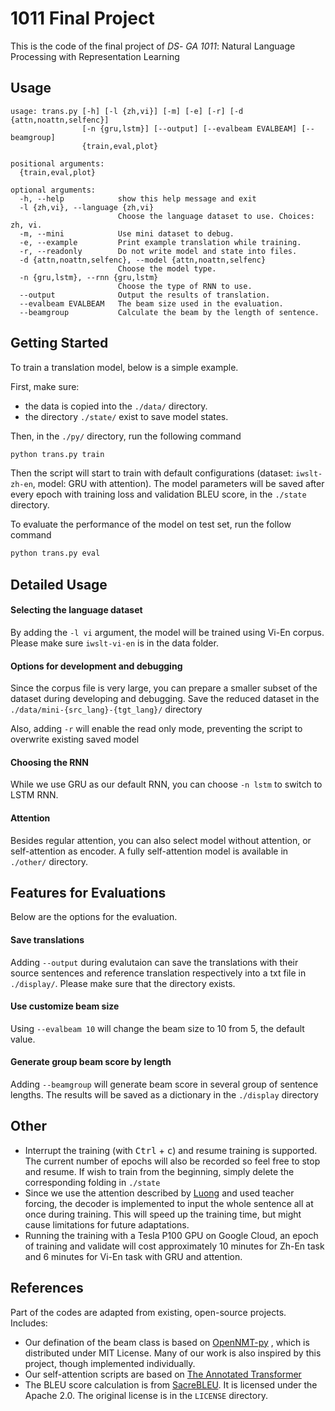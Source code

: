 # 1011 Final Project

This is the code of the final project of *DS*- *GA 1011*: Natural Language Processing with Representation Learning

## Usage

```
usage: trans.py [-h] [-l {zh,vi}] [-m] [-e] [-r] [-d {attn,noattn,selfenc}]
                [-n {gru,lstm}] [--output] [--evalbeam EVALBEAM] [--beamgroup]
                {train,eval,plot}

positional arguments:
  {train,eval,plot}

optional arguments:
  -h, --help            show this help message and exit
  -l {zh,vi}, --language {zh,vi}
                        Choose the language dataset to use. Choices: zh, vi.
  -m, --mini            Use mini dataset to debug.
  -e, --example         Print example translation while training.
  -r, --readonly        Do not write model and state into files.
  -d {attn,noattn,selfenc}, --model {attn,noattn,selfenc}
                        Choose the model type.
  -n {gru,lstm}, --rnn {gru,lstm}
                        Choose the type of RNN to use.
  --output              Output the results of translation.
  --evalbeam EVALBEAM   The beam size used in the evaluation.
  --beamgroup           Calculate the beam by the length of sentence.
```

## Getting Started

To train a translation model, below is a simple example.

First, make sure:

-  the data is copied into the `./data/` directory.
- the directory `./state/` exist to save model states.

Then, in the `./py/` directory, run the following command

```bash
python trans.py train
```

Then the script will start to train with default configurations (dataset: `iwslt-zh-en`, model: GRU with attention). The model parameters will be saved after every epoch with training loss and validation BLEU score, in the `./state` directory.

To evaluate the performance of the model on test set, run the follow command

```bash
python trans.py eval
```

## Detailed Usage

#### Selecting the language dataset

By adding the `-l vi` argument, the model will be trained using Vi-En corpus. Please make sure `iwslt-vi-en` is in the data folder.

#### Options for development and debugging

Since the corpus file is very large, you can prepare a smaller subset of the dataset during developing and debugging. Save the reduced dataset in the `./data/mini-{src_lang}-{tgt_lang}/` directory

Also, adding `-r` will enable the read only mode, preventing the script to overwrite existing saved model

#### Choosing the RNN

While we use GRU as our default RNN, you can choose `-n lstm` to switch to LSTM RNN.

#### Attention

Besides regular attention, you can also select model without attention, or self-attention as encoder. A fully self-attention model is available in `./other/` directory.

## Features for Evaluations

Below are the options for the evaluation. 

#### Save translations

Adding `--output` during evalutaion can save the translations with their source sentences and reference translation respectively into a txt file in `./display/`. Please make sure that the directory exists.

#### Use customize beam size

Using `--evalbeam 10` will change the beam size to 10 from 5, the default value.

#### Generate group beam score by length

Adding `--beamgroup` will generate beam score in several group of sentence lengths. The results will be saved as a dictionary in the `./display` directory

## Other

- Interrupt the training (with <kbd>Ctrl</kbd> + <kbd>c</kbd>) and resume training is supported. The current number of epochs will also be recorded so feel free to stop and resume. If wish to train from the beginning, simply delete the corresponding folding in `./state`
- Since we use the attention described by [Luong](https://arxiv.org/abs/1508.04025) and used teacher forcing, the decoder is implemented to input the whole sentence all at once during training. This will speed up the training time, but might cause limitations for future adaptations. 
- Running the training with a Tesla P100 GPU on Google Cloud, an epoch of training and validate will cost approximately 10 minutes for Zh-En task and 6 minutes for Vi-En task with GRU and attention.

## References

Part of the codes are adapted from existing, open-source projects. Includes:

- Our defination of the beam class is based on [OpenNMT-py](https://github.com/OpenNMT/OpenNMT-py) , which is distributed under MIT License. Many of our work is also inspired by this project, though implemented individually. 
- Our self-attention scripts are based on [The Annotated Transformer](http://nlp.seas.harvard.edu/2018/04/03/attention.html)
- The BLEU score calculation is from [SacreBLEU](https://github.com/mjpost/sacreBLEU). It is licensed under the Apache 2.0. The original license is in the `LICENSE` directory. 

